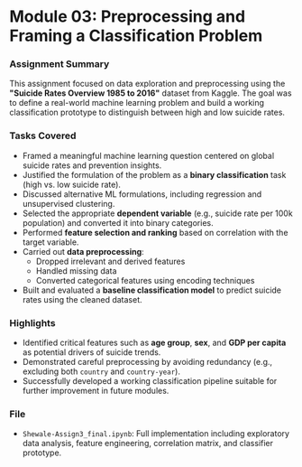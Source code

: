 # Module 03: Preprocessing and Framing a Classification Problem

### Assignment Summary
This assignment focused on data exploration and preprocessing using the **"Suicide Rates Overview 1985 to 2016"** dataset from Kaggle. The goal was to define a real-world machine learning problem and build a working classification prototype to distinguish between high and low suicide rates.

### Tasks Covered
- Framed a meaningful machine learning question centered on global suicide rates and prevention insights.
- Justified the formulation of the problem as a **binary classification** task (high vs. low suicide rate).
- Discussed alternative ML formulations, including regression and unsupervised clustering.
- Selected the appropriate **dependent variable** (e.g., suicide rate per 100k population) and converted it into binary categories.
- Performed **feature selection and ranking** based on correlation with the target variable.
- Carried out **data preprocessing**:
  - Dropped irrelevant and derived features
  - Handled missing data
  - Converted categorical features using encoding techniques
- Built and evaluated a **baseline classification model** to predict suicide rates using the cleaned dataset.

### Highlights
- Identified critical features such as **age group**, **sex**, and **GDP per capita** as potential drivers of suicide trends.
- Demonstrated careful preprocessing by avoiding redundancy (e.g., excluding both `country` and `country-year`).
- Successfully developed a working classification pipeline suitable for further improvement in future modules.

### File
- `Shewale-Assign3_final.ipynb`: Full implementation including exploratory data analysis, feature engineering, correlation matrix, and classifier prototype.
